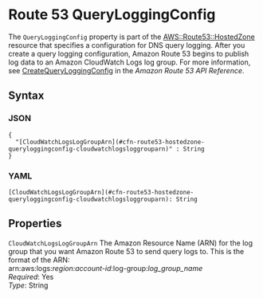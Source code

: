 # Route 53 QueryLoggingConfig<a name="aws-properties-route53-hostedzone-queryloggingconfig"></a>

The `QueryLoggingConfig` property is part of the [AWS::Route53::HostedZone](aws-resource-route53-hostedzone.md) resource that specifies a configuration for DNS query logging\. After you create a query logging configuration, Amazon Route 53 begins to publish log data to an Amazon CloudWatch Logs log group\. For more information, see [CreateQueryLoggingConfig](https://docs.aws.amazon.com/Route53/latest/APIReference/API_CreateQueryLoggingConfig.html) in the *Amazon Route 53 API Reference*\.

## Syntax<a name="w13ab1c21c10d201c18c27b5"></a>

### JSON<a name="aws-properties-route53-hostedzone-queryloggingconfig-syntax.json"></a>

```
{
  "[CloudWatchLogsLogGroupArn](#cfn-route53-hostedzone-queryloggingconfig-cloudwatchlogsloggrouparn)" : String
}
```

### YAML<a name="aws-properties-route53-hostedzone-queryloggingconfig-syntax.yaml"></a>

```
[CloudWatchLogsLogGroupArn](#cfn-route53-hostedzone-queryloggingconfig-cloudwatchlogsloggrouparn): String
```

## Properties<a name="w13ab1c21c10d201c18c27b7"></a>

`CloudWatchLogsLogGroupArn`  <a name="cfn-route53-hostedzone-queryloggingconfig-cloudwatchlogsloggrouparn"></a>
The Amazon Resource Name \(ARN\) for the log group that you want Amazon Route 53 to send query logs to\. This is the format of the ARN:  
arn:aws:logs:*region:account\-id*:log\-group:*log\_group\_name*  
*Required*: Yes  
*Type*: String